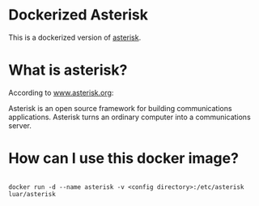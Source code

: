 # Dockerized Asterisk

This is a dockerized version of [asterisk](http://www.asterisk.org).

# What is asterisk?

According to www.asterisk.org:

Asterisk is an open source framework for building communications applications. Asterisk turns an ordinary computer into a communications server.

# How can I use this docker image?

```

docker run -d --name asterisk -v <config directory>:/etc/asterisk luar/asterisk

```
